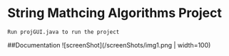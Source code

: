 # String Mathcing Algorithms Project
```
Run projGUI.java to run the project
```
##Documentation
![screenShot](/screenShots/img1.png | width=100)
